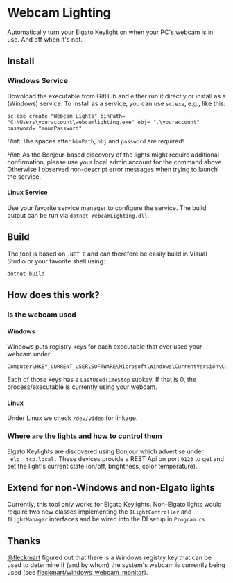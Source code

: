 # Webcam Lighting

Automatically turn your Elgato Keylight on when your PC's webcam is in use. And off when it's not.

## Install

### Windows Service

Download the executable from GitHub and either run it directly or install as a (Windows) service.
To install as a service, you can use `sc.exe`, e.g., like this:

```shell
sc.exe create "Webcam Lights" binPath= "C:\Users\youraccount\webcamlighting.exe" obj= ".\youraccount" password= "YourPassword"
```

*Hint*: The spaces after `binPath`, `obj` and `password` are required!

*Hint*: As the Bonjour-based discovery of the lights might require additional confirmation, please use your local admin account for the command above. Otherwise I observed non-descript error messages when trying to launch the service.

#### Linux Service

Use your favorite service manager to configure the service. The build output can be run via `dotnet WebcamLighting.dll`.

## Build

The tool is based on `.NET 8` and can therefore be easily build in Visual Studio or your favorite shell using:

```shell
dotnet build
```

## How does this work?

### Is the webcam used

#### Windows

Windows puts registry keys for each executable that ever used your webcam under

```shell
Computer\HKEY_CURRENT_USER\SOFTWARE\Microsoft\Windows\CurrentVersion\CapabilityAccessManager\ConsentStore\webcam\NonPackaged
```

Each of those keys has a `LastUsedTimeStop` subkey. If that is 0, the process/executable is currently using your webcam.

#### Linux

Under Linux we check `/dev/video` for linkage.

### Where are the lights and how to control them

Elgato Keylights are discovered using Bonjour which advertise under `_elg._tcp.local.`
These devices provide a REST Api on port `9123` to get and set the light's current state (on/off, brightness, color temperature).

## Extend for non-Windows and non-Elgato lights

Currently, this tool only works for Elgato Keylights. Non-Elgato lights would require two new classes implementing the `ILightController` and `ILightManager` interfaces and be wired into the DI setup in `Program.cs`

## Thanks

[@fleckmart](https://github.com/flecmart) figured out that there is a Windows registry key that can be used to determine if (and by whom) the system's webcam is currently being used (see [fleckmart/windows_webcam_monitor](https://github.com/flecmart/windows_webcam_monitor)).
